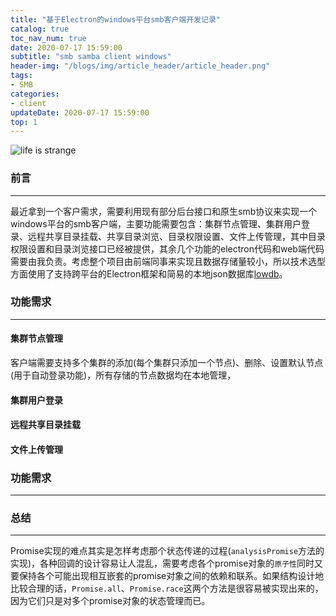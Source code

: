 ```yaml
---
title: "基于Electron的windows平台smb客户端开发记录"
catalog: true
toc_nav_num: true
date: 2020-07-17 15:59:00
subtitle: "smb samba client windows"
header-img: "/blogs/img/article_header/article_header.png"
tags:
- SMB
categories:
- client
updateDate: 2020-07-17 15:59:00
top: 1
---
```


![life is strange](/blogs/img/article/lifeIsStrange.jpg)


### 前言
---------------
最近拿到一个客户需求，需要利用现有部分后台接口和原生smb协议来实现一个windows平台的smb客户端，主要功能需要包含：集群节点管理、集群用户登录、远程共享目录挂载、共享目录浏览、目录权限设置、文件上传管理，其中目录权限设置和目录浏览接口已经被提供，其余几个功能的electron代码和web端代码需要由我负责。考虑整个项目由前端同事来实现且数据存储量较小，所以技术选型方面使用了支持跨平台的Electron框架和简易的本地json数据库[lowdb](https://github.com/typicode/lowdb)。

### 功能需求
---------------

#### 集群节点管理

客户端需要支持多个集群的添加(每个集群只添加一个节点)、删除、设置默认节点(用于自动登录功能)，所有存储的节点数据均在本地管理，

#### 集群用户登录

#### 远程共享目录挂载

#### 文件上传管理

### 功能需求
---------------

### 总结
--------
Promise实现的难点其实是怎样考虑那个状态传递的过程(`analysisPromise`方法的实现)，各种回调的设计容易让人混乱，需要考虑各个promise对象的`原子性`同时又要保持各个可能出现相互嵌套的promise对象之间的依赖和联系。如果结构设计地比较合理的话，`Promise.all`、`Promise.race`这两个方法是很容易被实现出来的，因为它们只是对多个promise对象的状态管理而已。
